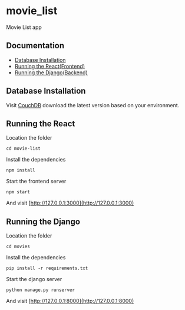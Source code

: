 # movie_list
Movie List app

Documentation
-------------
- [Database Installation](#database-installation)
- [Running the React(Frontend)](#running-the-react)
- [Running the Django(Backend)](#running-the-django)

Database Installation
------------

Visit [CouchDB](http://couchdb.apache.org/#download) download the latest version based on your environment.

Running the React
------------

Location the folder

```
cd movie-list
```

Install the dependencies

```
npm install
```


Start the frontend server

```
npm start
```

And visit [http://127.0.0.1:3000](http://127.0.0.1:3000)

Running the Django
------------

Location the folder

```
cd movies
```

Install the dependencies

```
pip install -r requirements.txt
```


Start the django server

```
python manage.py runserver
```

And visit [http://127.0.0.1:8000](http://127.0.0.1:8000)
